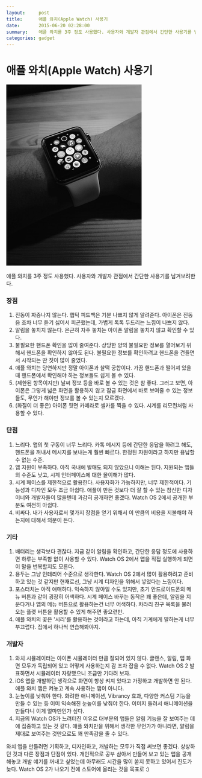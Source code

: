 ```yaml
---
layout:     post
title:      애플 와치(Apple Watch) 사용기
date:       2015-06-20 02:28:00
summary:    애플 와치를 3주 정도 사용했다. 사용자와 개발자 관점에서 간단한 사용기를 남겨보려한다.
categories: gadget
---
```


# 애플 와치(Apple Watch) 사용기

![watch](https://raw.githubusercontent.com/sakim/sakim.github.com/master/images/2015-06-20-3-weeks-with-the-apple-watch.jpg)

애플 와치를 3주 정도 사용했다. 사용자와 개발자 관점에서 간단한 사용기를 남겨보려한다.

### 장점

1. 진동이 짜증나지 않는다. 햅틱 피드백은 기분 나쁘지 않게 알려준다. 아이폰은 진동음 조차 너무 듣기 싫어서 피곤했는데, 가볍게 톡톡 두드리는 느낌이 나쁘지 않다.
2. 알림을 놓치지 않는다. 은근히 자주 놓치는 아이폰 알림을 놓치지 않고 확인할 수 있다.
3. 불필요한 핸드폰 확인을 많이 줄여준다. 상당한 양의 불필요한 정보를 열어보기 위해서 핸드폰을 확인하지 않아도 된다. 불필요한 정보를 확인하려고 핸드폰을 건들면서 시작되는 딴 짓이 많이 줄었다.
4. 애플 와치는 당연하지만 정말 아이폰과 찰떡 궁합이다. 가끔 핸드폰과 떨어져 있을 때 핸드폰에서 확인해야 하는 정보들도 쉽게 볼 수 있다.
5. (제한된 항목이지만) 날씨 정보 등을 바로 볼 수 있는 것은 참 좋다. 그러고 보면, 아이폰은 그렇게 넓은 화면을 활용하지 않고 잠금 화면에서 바로 보여줄 수 있는 정보들도, 무언가 해야만 정보를 볼 수 있는지 모르겠다.
6. (화질이 더 좋은) 아이폰 뒷면 카메라로 셀카를 찍을 수 있다. 시계를 리모컨처럼 사용할 수 있다.

### 단점

 1. 느리다. 앱의 첫 구동이 너무 느리다. 카톡 메시지 등에 간단한 응답을 하려고 해도, 핸드폰을 꺼내서 메시지를 보내는게 훨씬 빠르다. 한정된 자원이라고 하지만 용납할 수 없는 수준.
 2. 앱 지원이 부족하다. 아직 국내에 발매도 되지 않았으니 이해는 된다. 지원되는 앱들의 수준도 낮고, 시계 인터페이스에 대한 몰이해가 많다.
 3. 시계 페이스를 제한적으로 활용한다. 사용자화가 가능하지만, 너무 제한적이다. 기능성과 디자인 모두 조금 아쉽다. 애플이 만든 것보다 더 잘 할 수 있는 참신한 디자이너와 개발자들이 많을텐데 과감히 공개하면 좋겠다. Watch OS 2에서 공개한 부분도 여전히 아쉽다.
 4. 비싸다. 내가 사용자로서 몇가지 장점을 얻기 위해서 이 만큼의 비용을 지불해야 하는지에 대해서 의문이 든다.

### 기타

1. 배터리는 생각보다 괜찮다. 지금 같이 알림을 확인하고, 간단한 응답 정도에 사용하면 하루는 부족함 없이 사용할 수 있다. Watch OS 2에서 앱을 직접 실행하게 되면 이 말을 번복할지도 모른다.
2. 용두는 그냥 인테리어 수준으로 생각한다. Watch OS 2에서 많이 활용하려고 준비하고 있는 것 같지만 현재로선, 그냥 시계 디자인을 위해서 넣었다는 느낌이다.
3. 포스터치는 아직 애매하다. 익숙하지 않아일 수도 있지만, 초기 안드로이드폰의 메뉴 버튼과 같이 굉장히 어색하다. 시계 페이스 바꾸는 동작은 꽤 좋은데, 알림을 지운다거나 앱의 메뉴 버튼으로 활용하는건 너무 어색하다. 차라리 친구 목록을 불러오는 플랫 버튼을 활용할 수 있게 해주면 좋으련만.
4. 애플 와치의 꽃은 '시리'를 활용하는 것이라고 하는데, 아직 기계에게 말하는게 너무 부끄럽다. 집에서 하나씩 연습해봐야지.

### 개발자

1. 와치 시뮬레이터는 아이폰 시뮬레이터 만큼 잘되어 있지 않다. 글랜스, 알림, 앱 화면 모두가 독립되어 있고 어떻게 사용하는지 감 조차 잡을 수 없다. Watch OS 2 발표하면서 시뮬레이터 자랑했으니 조금만 기다려 보자.
2. iOS 앱을 개발하던 생각으로 화면이 항상 켜져 있다고 가정하고 개발하면 안 된다. 애플 와치 앱은 켜놓고 계속 사용하는 앱이 아니다.
3. 눈높이를 낮춰야 한다. 화려한 애니메이션, Vibrancy 효과, 다양한 커스텀 기능을 만들 수 있는 등 이미 익숙해진 눈높이를 낮춰야 한다. 이미지 돌려서 애니메이션을 만들다니 이게 얼마만인가 싶다.
4. 지금의 Watch OS가 느려터진 이유로 대부분의 앱들은 알림 기능을 잘 보여주는 데에 집중하고 있는 것 같다. 애플 와치만을 위해서 생각한 무언가가 아니라면, 알림을 제대로 보여주는 것만으로도 꽤 만족감을 줄 수 있다.

와치 앱을 만들려면 기획하고, 디자인하고, 개발하는 모두가 직접 써보면 좋겠다. 상상하던 것과 다른 장점과 단점이 있다. 개인적으로 공부 삼아서 만들어 보고 있는 앱을 공개해놓고 개발 얘기를 꺼내고 싶었는데 아무래도 시간을 많이 쏟지 못하고 있어서 진도가 늦다. Watch OS 2가 나오기 전에 스토어에 올리는 것을 목표로 :)
